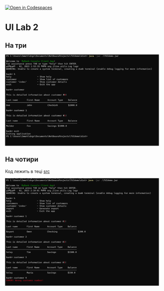 [![Open in Codespaces](https://classroom.github.com/assets/launch-codespace-7f7980b617ed060a017424585567c406b6ee15c891e84e1186181d67ecf80aa0.svg)](https://classroom.github.com/open-in-codespaces?assignment_repo_id=11235196)
# UI Lab 2 

## На три

![img](https://github.com/ppc-ntu-khpi/34-tui-2-IlnitskijMaksim/blob/master/img/1.png)

## На чотири

Код лежить в теці [src](https://github.com/ppc-ntu-khpi/34-tui-2-IlnitskijMaksim/blob/master/src/CLIdemo.java)

![img](https://github.com/ppc-ntu-khpi/34-tui-2-IlnitskijMaksim/blob/master/img/2.png)



